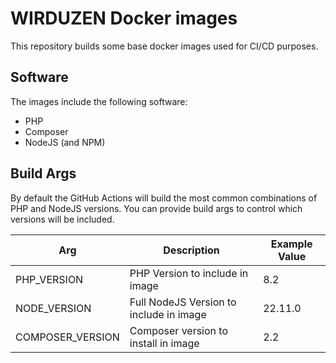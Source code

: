 # WIRDUZEN Docker images

This repository builds some base docker images used for CI/CD purposes.

## Software

The images include the following software:

- PHP
- Composer
- NodeJS (and NPM)

## Build Args

By default the GitHub Actions will build the most common combinations of 
PHP and NodeJS versions. You can provide build args to control which
versions will be included.

| Arg              | Description                             | Example Value |
| ---------------- | --------------------------------------- | ------------- |
| PHP_VERSION      | PHP Version to include in image         | 8.2           |
| NODE_VERSION     | Full NodeJS Version to include in image | 22.11.0       |
| COMPOSER_VERSION | Composer version to install in image    | 2.2           |
